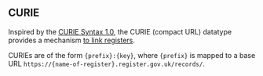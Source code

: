 ## CURIE

Inspired by the [CURIE Syntax 1.0](https://www.w3.org/TR/curie/), the CURIE
(compact URL) datatype provides a mechanism [to link
registers](/linked_registers).

CURIEs are of the form `{prefix}:{key}`, where `{prefix}` is mapped to a base
URL `https://{name-of-register}.register.gov.uk/records/`.
